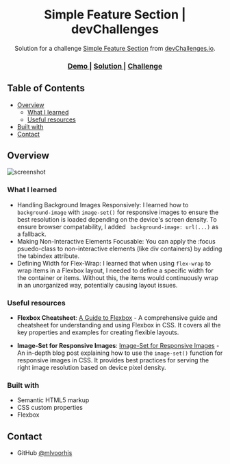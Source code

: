 <!-- Please update value in the {}  -->

<h1 align="center">Simple Feature Section | devChallenges</h1>

<div align="center">
   Solution for a challenge <a href="https://devchallenges.io/challenge/simple-feature-section-challenge" target="_blank">Simple Feature Section</a> from <a href="http://devchallenges.io" target="_blank">devChallenges.io</a>.
</div>

<div align="center">
  <h3>
    <a href="{https://your-demo-link.your-domain}">
      Demo
    </a>
    <span> | </span>
    <a href="https://github.com/mlvoorhis/simple-feature-section-master">
      Solution
    </a>
    <span> | </span>
    <a href="https://devchallenges.io/challenge/simple-feature-section-challenge">
      Challenge
    </a>
  </h3>
</div>

<!-- TABLE OF CONTENTS -->

## Table of Contents

- [Overview](#overview)
  - [What I learned](#what-i-learned)
  - [Useful resources](#useful-resources)
- [Built with](#built-with)
- [Contact](#contact)

<!-- OVERVIEW -->

## Overview

![screenshot](https://user-images.githubusercontent.com/16707738/92399059-5716eb00-f132-11ea-8b14-bcacdc8ec97b.png)

<!--
Introduce your projects by taking a screenshot or a gif. Try to tell visitors a story about your project by answering:

- What have you learned/improved?
- Your wisdom? :)
-->

### What I learned

- Handling Background Images Responsively: I learned how to <code>background-image</code> with <code>image-set()</code> for responsive images to ensure the best resolution is loaded depending on the device's screen density. To ensure browser compatability, I added <code> background-image: url(...)</code> as a fallback.
- Making Non-Interactive Elements Focusable: You can apply the :focus psuedo-class to non-interactive elements (like div containers) by adding the tabindex attribute.
- Defining Width for Flex-Wrap: I learned that when using <code>flex-wrap</code> to wrap items in a Flexbox layout, I needed to define a specific width for the container or items. Without this, the items would continuously wrap in an unorganized way, potentially causing layout issues.

### Useful resources

- **Flexbox Cheatsheet**: [A Guide to Flexbox](https://css-tricks.com/snippets/css/a-guide-to-flexbox/) - A comprehensive guide and cheatsheet for understanding and using Flexbox in CSS. It covers all the key properties and examples for creating flexible layouts.
  
- **Image-Set for Responsive Images**: [Image-Set for Responsive Images](https://uploadcare.com/blog/image-set-for-responsive-images/) - An in-depth blog post explaining how to use the `image-set()` function for responsive images in CSS. It provides best practices for serving the right image resolution based on device pixel density.

### Built with

- Semantic HTML5 markup
- CSS custom properties
- Flexbox

## Contact

- GitHub [@mlvoorhis](https://github.com/mlvoorhis)
